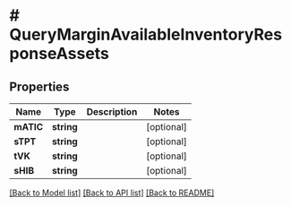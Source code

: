 # # QueryMarginAvailableInventoryResponseAssets

## Properties

Name | Type | Description | Notes
------------ | ------------- | ------------- | -------------
**mATIC** | **string** |  | [optional]
**sTPT** | **string** |  | [optional]
**tVK** | **string** |  | [optional]
**sHIB** | **string** |  | [optional]

[[Back to Model list]](../../README.md#models) [[Back to API list]](../../README.md#endpoints) [[Back to README]](../../README.md)
